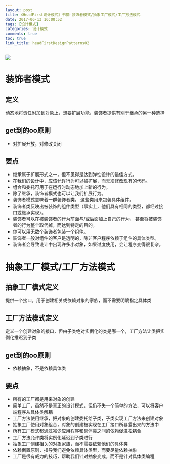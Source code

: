```yaml
---
layout: post
title: 《HeadFirst设计模式》书摘-装饰者模式/抽象工厂模式/工厂方法模式
date: 2017-06-13 16:00:52
tags: [设计模式]
categories: 设计模式
comments: true
toc: true
link_title: headFirstDesignPatterns02
---
```

![](http://onxkn9cbz.bkt.clouddn.com/dp02.jpg)
<!--more-->
# 装饰者模式
## 定义
动态地将责任附加到对象上，想要扩展功能，装饰者提供有别于继承的另一种选择

## get到的oo原则
- 对扩展开放，对修改关闭

## 要点
- 继承属于扩展形式之一，但不见得是达到弹性设计的最佳方式。
- 在我们的设计中，应该允许行为可以被扩展，而无须修改现有的代码。
- 组合和委托可用于在运行时动态地加上新的行为。
- 除了继承，装饰者模式也可以让我们扩展行为。
- 装饰者模式意味着一群装饰者类， 这些类用来包装具体组件。
- 装饰者类反映出被装饰的组件类型（事实上，他们具有相同的类型，都经过接口或继承实现）。
- 装饰者可以在被装饰者的行为前面与/或后面加上自己的行为， 甚至将被装饰者的行为整个取代掉，而达到特定的目的。
- 你可以用无数个装饰者包装一个组件。
- 装饰者一般对组件的客户是透明的，除非客户程序依赖于组件的具体类型。
- 装饰者会导致设计中出现许多小对象，如果过度使用，会让程序变得很复杂。

# 抽象工厂模式/工厂方法模式
## 抽象工厂模式定义
提供一个接口，用于创建相关或依赖对象的家族，而不需要明确指定具体类
## 工厂方法模式定义
定义一个创建对象的接口，但由子类绝对实例化的类是哪一个，工厂方法让类把实例化推迟到子类

## get到的oo原则
- 依赖抽象，不是依赖具体类

## 要点
- 所有的工厂都是用来对象的创建
- 简单工厂，虽然不是真正的设计模式，但仍不失一个简单的方法，可以将客户端程序从具体类解耦
- 工厂方法使用继承，把对象的创建委托给子类，子类实现工厂方法来创建对象
- 抽象工厂使用对象组合，对象的创建被实现在工厂接口所暴露出来的方法中
- 所有工厂模式都通过减少应用程序和具体类之间的依赖促进松耦合
- 工厂方法允许类将实例化延迟到子类进行
- 抽象工厂创建相关的对象家族，而不需要依赖他们的具体类
- 依赖倒置原则，指导我们避免依赖具体类型，而要尽量依赖抽象
- 工厂是很有威力的技巧，帮助我们针对抽象变成，而不是针对具体类编程
